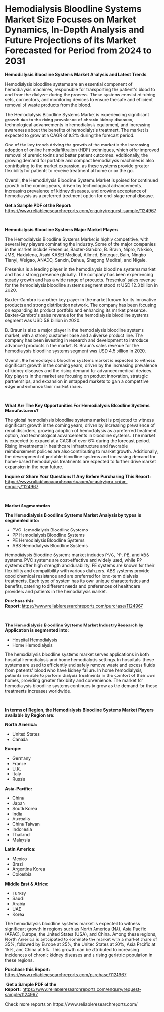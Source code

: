 <p><h1>Hemodialysis Bloodline Systems Market Size Focuses on Market Dynamics, In-Depth Analysis and Future Projections of its Market Forecasted for Period from 2024 to 2031</h1></p><p><strong>Hemodialysis Bloodline Systems Market Analysis and Latest Trends</strong></p>
<p><p>Hemodialysis bloodline systems are an essential component of hemodialysis machines, responsible for transporting the patient's blood to and from the dialyzer during the process. These systems consist of tubing sets, connectors, and monitoring devices to ensure the safe and efficient removal of waste products from the blood.</p><p>The Hemodialysis Bloodline Systems Market is experiencing significant growth due to the rising prevalence of chronic kidney diseases, technological advancements in hemodialysis equipment, and increasing awareness about the benefits of hemodialysis treatment. The market is expected to grow at a CAGR of 9.2% during the forecast period.</p><p>One of the key trends driving the growth of the market is the increasing adoption of online hemodiafiltration (HDF) techniques, which offer improved removal of uremic toxins and better patient outcomes. Additionally, the growing demand for portable and compact hemodialysis machines is also contributing to the market expansion, as these systems provide greater flexibility for patients to receive treatment at home or on the go.</p><p>Overall, the Hemodialysis Bloodline Systems Market is poised for continued growth in the coming years, driven by technological advancements, increasing prevalence of kidney diseases, and growing acceptance of hemodialysis as a preferred treatment option for end-stage renal disease.</p></p>
<p><strong>Get a Sample PDF of the Report:&nbsp;</strong> <a href="https://www.reliableresearchreports.com/enquiry/request-sample/1124967">https://www.reliableresearchreports.com/enquiry/request-sample/1124967</a></p>
<p>&nbsp;</p>
<p><strong>Hemodialysis Bloodline Systems Major Market Players</strong></p>
<p><p>The Hemodialysis Bloodline Systems Market is highly competitive, with several key players dominating the industry. Some of the major companies in the market include Fresenius, Baxter-Gambro, B. Braun, Nipro, Nikkiso, JMS, Haidylena, Asahi KASEI Medical, Allmed, Bioteque, Bain, Ningbo Tianyi, Weigao, ANACO, Sanxin, Dahua, Shagong Medical, and Nigale.</p><p>Fresenius is a leading player in the hemodialysis bloodline systems market and has a strong presence globally. The company has been experiencing steady growth and has a wide range of products. Fresenius' sales revenue for the hemodialysis bloodline systems segment stood at USD 12.3 billion in 2020.</p><p>Baxter-Gambro is another key player in the market known for its innovative products and strong distribution network. The company has been focusing on expanding its product portfolio and enhancing its market presence. Baxter-Gambro's sales revenue for the hemodialysis bloodline systems segment was USD 5.8 billion in 2020.</p><p>B. Braun is also a major player in the hemodialysis bloodline systems market, with a strong customer base and a diverse product line. The company has been investing in research and development to introduce advanced products in the market. B. Braun's sales revenue for the hemodialysis bloodline systems segment was USD 4.5 billion in 2020.</p><p>Overall, the hemodialysis bloodline systems market is expected to witness significant growth in the coming years, driven by the increasing prevalence of kidney diseases and the rising demand for advanced medical devices. Key players in the market are focusing on product innovation, strategic partnerships, and expansion in untapped markets to gain a competitive edge and enhance their market share.</p></p>
<p>&nbsp;</p>
<p><strong>What Are The Key Opportunities For Hemodialysis Bloodline Systems Manufacturers?</strong></p>
<p><p>The global hemodialysis bloodline systems market is projected to witness significant growth in the coming years, driven by increasing prevalence of renal disorders, growing adoption of hemodialysis as a preferred treatment option, and technological advancements in bloodline systems. The market is expected to expand at a CAGR of over 6% during the forecast period. Rising investments in healthcare infrastructure and favorable reimbursement policies are also contributing to market growth. Additionally, the development of portable bloodline systems and increasing demand for home-based hemodialysis treatments are expected to further drive market expansion in the near future.</p></p>
<p><strong>Inquire or Share Your Questions If Any Before Purchasing This Report:</strong> <a href="https://www.reliableresearchreports.com/enquiry/pre-order-enquiry/1124967">https://www.reliableresearchreports.com/enquiry/pre-order-enquiry/1124967</a></p>
<p>&nbsp;</p>
<p><strong>Market Segmentation</strong></p>
<p><strong>The Hemodialysis Bloodline Systems Market Analysis by types is segmented into:</strong></p>
<p><ul><li>PVC Hemodialysis Bloodline Systems</li><li>PP Hemodialysis Bloodline Systems</li><li>PE Hemodialysis Bloodline Systems</li><li>ABS Hemodialysis Bloodline Systems</li></ul></p>
<p><p>Hemodialysis Bloodline Systems market includes PVC, PP, PE, and ABS systems. PVC systems are cost-effective and widely used, while PP systems offer high strength and durability. PE systems are known for their flexibility and compatibility with various dialyzers. ABS systems provide good chemical resistance and are preferred for long-term dialysis treatments. Each type of system has its own unique characteristics and benefits, catering to different needs and preferences of healthcare providers and patients in the hemodialysis market.</p></p>
<p><strong>Purchase this Report:&nbsp;</strong><a href="https://www.reliableresearchreports.com/purchase/1124967">https://www.reliableresearchreports.com/purchase/1124967</a></p>
<p>&nbsp;</p>
<p><strong>The Hemodialysis Bloodline Systems Market Industry Research by Application is segmented into:</strong></p>
<p><ul><li>Hospital Hemodialysis</li><li>Home Hemodialysis</li></ul></p>
<p><p>The hemodialysis bloodline systems market serves applications in both hospital hemodialysis and home hemodialysis settings. In hospitals, these systems are used to efficiently and safely remove waste and excess fluids from patients' blood who have kidney failure. In home hemodialysis, patients are able to perform dialysis treatments in the comfort of their own homes, providing greater flexibility and convenience. The market for hemodialysis bloodline systems continues to grow as the demand for these treatments increases worldwide.</p></p>
<p>&nbsp;</p>
<p><strong>In terms of Region, the Hemodialysis Bloodline Systems Market Players available by Region are:</strong></p>
<p>
    <p> <strong> North America: </strong>
        <ul>
            <li>United States</li>
            <li>Canada</li>
        </ul>
        </p> 
    <p> <strong> Europe: </strong>
        <ul>
            <li>Germany</li>
            <li>France</li>
            <li>U.K.</li>
            <li>Italy</li>
            <li>Russia</li>
        </ul>
        </p> 
    <p> <strong> Asia-Pacific: </strong>
        <ul>
            <li>China</li>
            <li>Japan</li>
            <li>South Korea</li>
            <li>India</li>
            <li>Australia</li>
            <li>China Taiwan</li>
            <li>Indonesia</li>
            <li>Thailand</li>
            <li>Malaysia</li>
        </ul>
        </p> 
    <p> <strong> Latin America: </strong>
        <ul>
            <li>Mexico</li>
            <li>Brazil</li>
            <li>Argentina Korea</li>
            <li>Colombia</li>
        </ul>
        </p> 
    <p> <strong> Middle East & Africa: </strong>
        <ul>
            <li>Turkey</li>
            <li>Saudi</li>
            <li>Arabia</li>
            <li>UAE</li>
            <li>Korea</li>
        </ul>
    </p>
    </p>
<p><p>The hemodialysis bloodline systems market is expected to witness significant growth in regions such as North America (NA), Asia Pacific (APAC), Europe, the United States (USA), and China. Among these regions, North America is anticipated to dominate the market with a market share of 35%, followed by Europe at 25%, the United States at 20%, Asia Pacific at 15%, and China at 5%. This growth can be attributed to increasing incidences of chronic kidney diseases and a rising geriatric population in these regions.</p></p>
<p><strong>Purchase this Report: </strong><a href="https://www.reliableresearchreports.com/purchase/1124967">https://www.reliableresearchreports.com/purchase/1124967</a></p>
<p>&nbsp;<strong>Get a Sample PDF of the Report:&nbsp;&nbsp;</strong><a href="https://www.reliableresearchreports.com/enquiry/request-sample/1124967">https://www.reliableresearchreports.com/enquiry/request-sample/1124967</a></p>
<p><strong></strong></p>
<p>Check more reports on https://www.reliableresearchreports.com/</p>